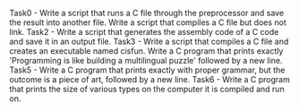 Task0 - Write a script that runs a C file through the preprocessor and save the result into another file.
Write a script that compiles a C file but does not link.
Task2 - Write a script that generates the assembly code of a C code and save it in an output file.
Task3 - Write a script that compiles a C file and creates an executable named cisfun.
Write a C program that prints exactly 'Programming is like building a multilingual puzzle' followed by a new line.
Task5 - Write a C program that prints exactly with proper grammar, but the outcome is a piece of art, followed by a new line.
Task6 - Write a C program that prints the size of various types on the computer it is compiled and run on.
